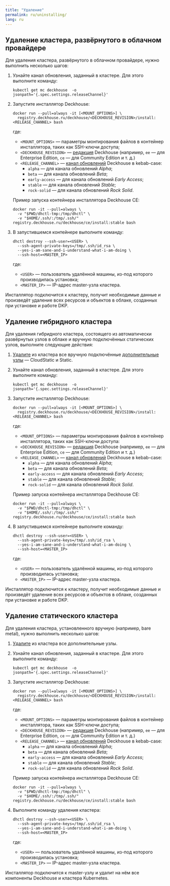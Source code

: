 ```yaml
---
title: "Удаление"
permalink: ru/uninstalling/
lang: ru
---
```


## Удаление кластера, развёрнутого в облачном провайдере

Для удаления кластера, развёрнутого в облачном провайдере, нужно выполнить несколько шагов:

1. Узнайте канал обновления, заданный в кластере. Для этого выполните команду:

   ```shell
   kubectl get mc deckhouse  -o jsonpath='{.spec.settings.releaseChannel}'
   ```

2. Запустите инсталлятор Deckhouse:

   ```shell
   docker run --pull=always -it [<MOUNT_OPTIONS>] \
     registry.deckhouse.ru/deckhouse/<DECKHOUSE_REVISION>/install:<RELEASE_CHANNEL> bash
   ```

   где:
   - `<MOUNT_OPTIONS>` — параметры монтирования файлов в контейнер инсталлятора, таких как SSH-ключи доступа;
   - `<DECKHOUSE_REVISION>` — [редакция](../revision-comparison.html) Deckhouse (например, `ee` — для Enterprise Edition, `ce` — для Community Edition и т. д.)
   - `<RELEASE_CHANNEL>` — [канал обновлений](/modules/deckhouse/configuration.html#parameters-releasechannel) Deckhouse в kebab-case:
     - `alpha` — для канала обновлений *Alpha*;
     - `beta` — для канала обновлений *Beta*;
     - `early-access` — для канала обновлений *Early Access*;
     - `stable` — для канала обновлений *Stable*;
     - `rock-solid` — для канала обновлений *Rock Solid*.

   Пример запуска контейнера инсталлятора Deckhouse CE:

   ```shell
   docker run -it --pull=always \
     -v "$PWD/dhctl-tmp:/tmp/dhctl" \
     -v "$HOME/.ssh/:/tmp/.ssh/" registry.deckhouse.ru/deckhouse/ce/install:stable bash
   ```

3. В запустившемся контейнере выполните команду:

   ```shell
   dhctl destroy --ssh-user=<USER> \
     --ssh-agent-private-keys=/tmp/.ssh/id_rsa \
     --yes-i-am-sane-and-i-understand-what-i-am-doing \
     --ssh-host=<MASTER_IP>
   ```

   где:
   - `<USER>` — пользователь удалённой машины, из-под которого производилась установка;
   - `<MASTER_IP>` — IP-адрес master-узла кластера.

Инсталлятор подключится к кластеру, получит необходимые данные и произведёт удаление всех ресурсов и объектов в облаке, созданных при установке и работе DKP.

## Удаление гибридного кластера

Для удаления гибридного кластера, состоящего из автоматически развёрнутых узлов в облаке и вручную подключённых статических узлов, выполните следующие действия:

1. [Удалите](../modules/node-manager/faq.html#как-очистить-узел-для-последующего-ввода-в-кластер) из кластера все вручную подключённые [дополнительные узлы](../modules/node-manager/cr.html#nodegroup-v1-spec-nodetype) — CloudStatic и Static.

2. Узнайте канал обновления, заданный в кластере. Для этого выполните команду:

   ```shell
   kubectl get mc deckhouse  -o jsonpath='{.spec.settings.releaseChannel}'
   ```

3. Запустите инсталлятор Deckhouse:

   ```shell
   docker run --pull=always -it [<MOUNT_OPTIONS>] \
     registry.deckhouse.ru/deckhouse/<DECKHOUSE_REVISION>/install:<RELEASE_CHANNEL> bash
   ```

   где:
   - `<MOUNT_OPTIONS>` — параметры монтирования файлов в контейнер инсталлятора, таких как SSH-ключи доступа:
   - `<DECKHOUSE_REVISION>` — [редакция](../revision-comparison.html) Deckhouse (например, `ee` — для Enterprise Edition, `ce` — для Community Edition и т. д.)
   - `<RELEASE_CHANNEL>` — [канал обновлений](/modules/deckhouse/configuration.html#parameters-releasechannel) Deckhouse в kebab-case:
     - `alpha` — для канала обновлений *Alpha*;
     - `beta` — для канала обновлений *Beta*;
     - `early-access` — для канала обновлений *Early Access*;
     - `stable` — для канала обновлений *Stable*;
     - `rock-solid` — для канала обновлений *Rock Solid*.

   Пример запуска контейнера инсталлятора Deckhouse CE:

   ```shell
   docker run -it --pull=always \
     -v "$PWD/dhctl-tmp:/tmp/dhctl" \
     -v "$HOME/.ssh/:/tmp/.ssh/" registry.deckhouse.ru/deckhouse/ce/install:stable bash
   ```

4. В запустившемся контейнере выполните команду:

   ```shell
   dhctl destroy --ssh-user=<USER> \
     --ssh-agent-private-keys=/tmp/.ssh/id_rsa \
     --yes-i-am-sane-and-i-understand-what-i-am-doing \
     --ssh-host=<MASTER_IP>
   ```

   где:
   - `<USER>` — пользователь удалённой машины, из-под которого производилась установка;
   - `<MASTER_IP>` — IP-адрес master-узла кластера.

Инсталлятор подключится к кластеру, получит необходимые данные и произведёт удаление всех ресурсов и объектов в облаке, созданных при установке и работе DKP.

## Удаление статического кластера

Для удаления кластера, установленного вручную (например, bare metal), нужно выполнить несколько шагов:

1. [Удалите](../modules/node-manager/faq.html#как-очистить-узел-для-последующего-ввода-в-кластер) из кластера все дополнительные узлы.

2. Узнайте канал обновления, заданный в кластере. Для этого выполните команду:

   ```shell
   kubectl get mc deckhouse  -o jsonpath='{.spec.settings.releaseChannel}'
   ```

3. Запустите инсталлятор Deckhouse:

   ```shell
   docker run --pull=always -it [<MOUNT_OPTIONS>] \
     registry.deckhouse.ru/deckhouse/<DECKHOUSE_REVISION>/install:<RELEASE_CHANNEL> bash
   ```

   где:
   - `<MOUNT_OPTIONS>` — параметры монтирования файлов в контейнер инсталлятора, таких как SSH-ключи доступа;
   - `<DECKHOUSE_REVISION>` — [редакция](../revision-comparison.html) Deckhouse (например, `ee` — для Enterprise Edition, `ce` — для Community Edition и т. д.)
   - `<RELEASE_CHANNEL>` — [канал обновлений](/modules/deckhouse/configuration.html#parameters-releasechannel) Deckhouse в kebab-case:
     - `alpha` — для канала обновлений *Alpha*;
     - `beta` — для канала обновлений *Beta*;
     - `early-access` — для канала обновлений *Early Access*;
     - `stable` — для канала обновлений *Stable*;
     - `rock-solid` — для канала обновлений *Rock Solid*.

   Пример запуска контейнера инсталлятора Deckhouse CE:

   ```shell
   docker run -it --pull=always \
     -v "$PWD/dhctl-tmp:/tmp/dhctl" \
     -v "$HOME/.ssh/:/tmp/.ssh/" registry.deckhouse.ru/deckhouse/ce/install:stable bash
   ```

4. Выполните команду удаления кластера:

   ```shell
   dhctl destroy --ssh-user=<USER> \
     --ssh-agent-private-keys=/tmp/.ssh/id_rsa \
     --yes-i-am-sane-and-i-understand-what-i-am-doing \
     --ssh-host=<MASTER_IP>
   ```

   где:
   - `<USER>` — пользователь удалённой машины, из-под которого производилась установка;
   - `<MASTER_IP>` — IP-адрес master-узла кластера.

Инсталлятор подключится к master-узлу и удалит на нём все компоненты Deckhouse и кластера Kubernetes.
